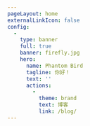 ```yaml
---
pageLayout: home
externalLinkIcon: false
config:
  -
    type: banner
    full: true
    banner: firefly.jpg
    hero:
      name: Phantom Bird
      tagline: 你好！
      text: ''
      actions:
        -
          theme: brand
          text: 博客
          link: /blog/
---
```


